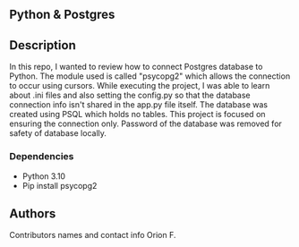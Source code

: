 ## Python & Postgres



## Description

In this repo, I wanted to review how to connect Postgres database to Python. The module used is called "psycopg2" which allows the connection to occur using cursors. While executing the project, I was able to learn about .ini files and also setting the config.py so that the database connection info isn't shared in the app.py file itself. The database was created using PSQL which holds no tables. This project is focused on ensuring the connection only. Password of the database was removed for safety of database locally. 

### Dependencies

* Python 3.10
* Pip install psycopg2


## Authors

Contributors names and contact info
Orion F.
